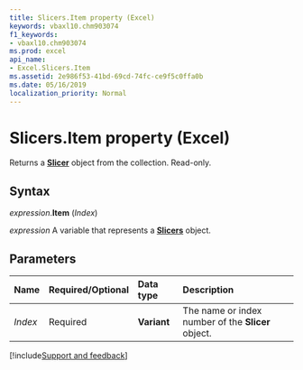 ```yaml
---
title: Slicers.Item property (Excel)
keywords: vbaxl10.chm903074
f1_keywords:
- vbaxl10.chm903074
ms.prod: excel
api_name:
- Excel.Slicers.Item
ms.assetid: 2e986f53-41bd-69cd-74fc-ce9f5c0ffa0b
ms.date: 05/16/2019
localization_priority: Normal
---
```



# Slicers.Item property (Excel)

Returns a **[Slicer](Excel.Slicer.md)** object from the collection. Read-only.


## Syntax

_expression_.**Item** (_Index_)

_expression_ A variable that represents a **[Slicers](Excel.Slicers.md)** object.


## Parameters

|Name|Required/Optional|Data type|Description|
|:-----|:-----|:-----|:-----|
| _Index_|Required| **Variant**|The name or index number of the **Slicer** object.|



[!include[Support and feedback](~/includes/feedback-boilerplate.md)]